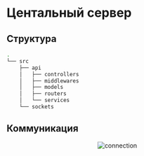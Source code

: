# Центальный сервер

## Структура

```bash
.
└── src
    ├── api
    │   ├── controllers
    │   ├── middlewares
    │   ├── models
    │   ├── routers
    │   └── services
    └── sockets
```

## Коммуникация

<p align="center">
  <img src="https://i.ibb.co/vqNFdQM/connection-diagram.png" alt="connection">
</p>
